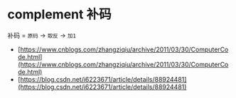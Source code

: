 # complement 补码

补码 = `原码` -> `取反` -> `加1`

- [https://www.cnblogs.com/zhangziqiu/archive/2011/03/30/ComputerCode.html](https://www.cnblogs.com/zhangziqiu/archive/2011/03/30/ComputerCode.html)
- [https://blog.csdn.net/i6223671/article/details/88924481](https://blog.csdn.net/i6223671/article/details/88924481)